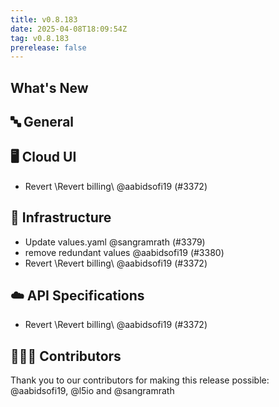 ```yaml
---
title: v0.8.183
date: 2025-04-08T18:09:54Z
tag: v0.8.183
prerelease: false
---
```


## What's New
## 🔤 General
## 🖥 Cloud UI

- Revert \Revert billing\ @aabidsofi19 (#3372)

## 🦴 Infrastructure

- Update values.yaml @sangramrath (#3379)
- remove redundant values @aabidsofi19 (#3380)
- Revert \Revert billing\ @aabidsofi19 (#3372)

## ☁️ API Specifications

- Revert \Revert billing\ @aabidsofi19 (#3372)

## 👨🏽‍💻 Contributors

Thank you to our contributors for making this release possible:
@aabidsofi19, @l5io and @sangramrath

